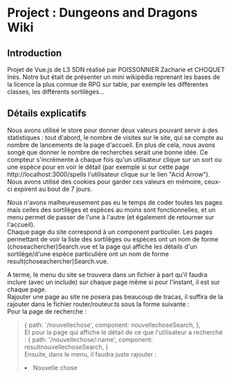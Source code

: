 # Project : Dungeons and Dragons Wiki
## Introduction
Projet de Vue.js de L3 SDN réalisé par POISSONNIER Zacharie et CHOQUET Inès. Notre but était de présenter un mini wikipédia reprenant les bases de la licence la plus connue de RPG sur table, par exemple les différentes classes, les différents sortilèges... 

## Détails explicatifs
Nous avons utilisé le store pour donner deux valeurs pouvant servir à des statistiques : tout d'abord, le nombre de visites sur le site, qui se compte au nombre de lancements de la page d'accueil. En plus de cela, nous avons songé que donner le nombre de recherches serait une bonne idée. Ce compteur s'incrémente à chaque fois qu'un utilisateur clique sur un sort ou une espèce pour en voir le détail (par exemple si sur cette page http://localhost:3000/spells l'utilisateur clique sur le lien "Acid Arrow").  
Nous avons utilisé des cookies pour garder ces valeurs en mémoire, ceux-ci expirent au bout de 7 jours.  
  
Nous n'avons malheureusement pas eu le temps de coder toutes les pages mais celles des sortilèges et espèces au moins sont fonctionnelles, et un menu permet de passer de l'une à l'autre (et également de retourner sur l'accueil).  
Chaque page du site correspond à un component particulier. Les pages permettant de voir la liste des sortilèges ou espèces ont un nom de forme (choseachercher)Search.vue et la page qui affiche les détails d'un sortilège/d'une espèce particulière ont un nom de forme result(choseachercher)Search.vue.  
  
A terme, le menu du site se trouvera dans un fichier à part qu'il faudra inclure (avec un include) sur chaque page même si pour l'instant, il est sur chaque page.  
Rajouter une page au site ne posera pas beaucoup de tracas, il suffira de la rajouter dans le fichier router/routeur.ts sous la forme suivante :  
Pour la page de recherche :  
> {
>    path: '/nouvellechose',
>    component: nouvellechoseSearch,
> },  
Et pour la page qui affiche le détail de ce que l'utilisateur a recherché :
> {
>    path: '/nouvellechose/:name',
>    component: resultnouvellechoseSearch,
> }  
Ensuite, dans le menu, il faudra juste rajouter :  
> <li class="nav-item">
>   <router-link to="/nouvellechose" class="nav-link">Nouvelle chose</router-link>
> </li>